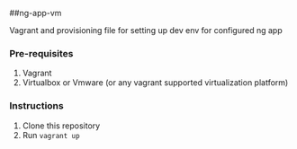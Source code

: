 ##ng-app-vm

Vagrant and provisioning file for setting up dev env for configured ng app

### Pre-requisites

1. Vagrant
2. Virtualbox or Vmware (or any vagrant supported virtualization platform)

### Instructions

1. Clone this repository
2. Run `vagrant up`

